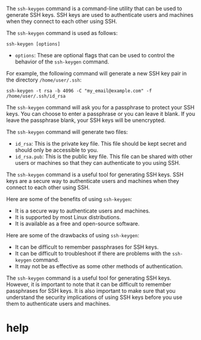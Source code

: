 # 

The `ssh-keygen` command is a command-line utility that can be used to generate SSH keys. SSH keys are used to authenticate users and machines when they connect to each other using SSH.

The `ssh-keygen` command is used as follows:

```
ssh-keygen [options]
```

* `options`: These are optional flags that can be used to control the behavior of the `ssh-keygen` command.

For example, the following command will generate a new SSH key pair in the directory `/home/user/.ssh`:

```
ssh-keygen -t rsa -b 4096 -C "my_email@example.com" -f /home/user/.ssh/id_rsa
```

The `ssh-keygen` command will ask you for a passphrase to protect your SSH keys. You can choose to enter a passphrase or you can leave it blank. If you leave the passphrase blank, your SSH keys will be unencrypted.

The `ssh-keygen` command will generate two files:

* `id_rsa`: This is the private key file. This file should be kept secret and should only be accessible to you.
* `id_rsa.pub`: This is the public key file. This file can be shared with other users or machines so that they can authenticate to you using SSH.

The `ssh-keygen` command is a useful tool for generating SSH keys. SSH keys are a secure way to authenticate users and machines when they connect to each other using SSH.

Here are some of the benefits of using `ssh-keygen`:

* It is a secure way to authenticate users and machines.
* It is supported by most Linux distributions.
* It is available as a free and open-source software.

Here are some of the drawbacks of using `ssh-keygen`:

* It can be difficult to remember passphrases for SSH keys.
* It can be difficult to troubleshoot if there are problems with the `ssh-keygen` command.
* It may not be as effective as some other methods of authentication.

The `ssh-keygen` command is a useful tool for generating SSH keys. However, it is important to note that it can be difficult to remember passphrases for SSH keys. It is also important to make sure that you understand the security implications of using SSH keys before you use them to authenticate users and machines.



# help 

```

```
